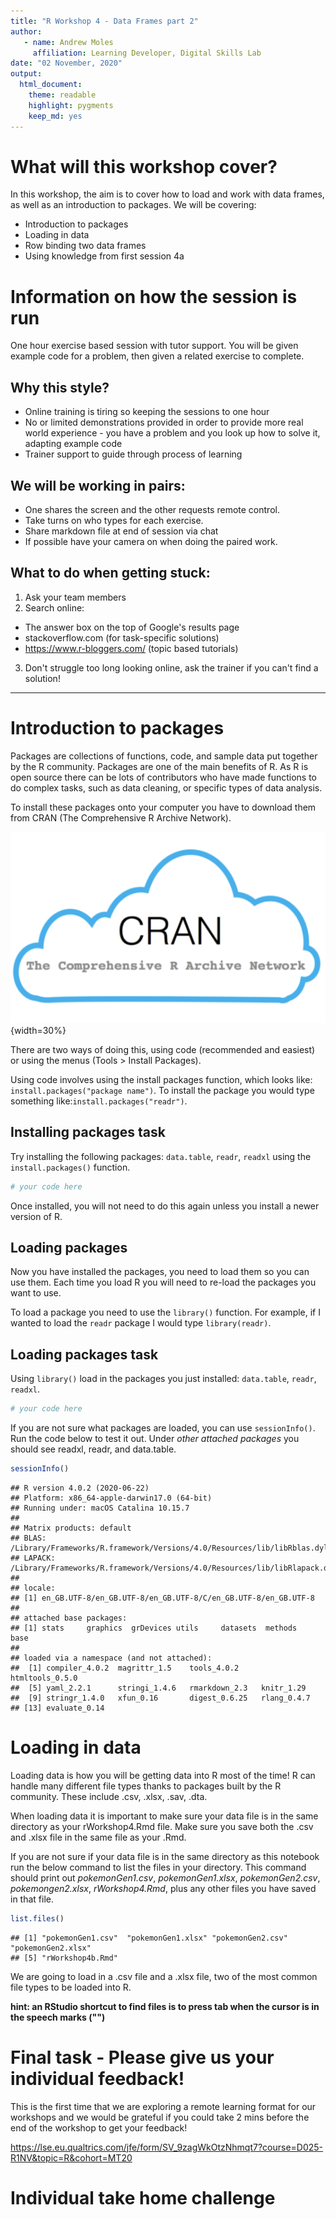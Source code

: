```yaml
---
title: "R Workshop 4 - Data Frames part 2"
author:
   - name: Andrew Moles
     affiliation: Learning Developer, Digital Skills Lab
date: "02 November, 2020"
output: 
  html_document: 
    theme: readable
    highlight: pygments
    keep_md: yes
---
```


# What will this workshop cover?

In this workshop, the aim is to cover how to load and work with data frames, as well as an introduction to packages. We will be covering:

*  Introduction to packages
*  Loading in data
*  Row binding two data frames
*  Using knowledge from first session 4a

# Information on how the session is run

One hour exercise based session with tutor support. You will be given example code for a problem, then given a related exercise to complete.

## Why this style?

*  Online training is tiring so keeping the sessions to one hour
*  No or limited demonstrations provided in order to provide more real world experience - you have a problem and you look up how to solve it, adapting example code
*  Trainer support to guide through process of learning

## We will be working in pairs:

*  One shares the screen and the other requests remote control.
*  Take turns on who types for each exercise.
*  Share markdown file at end of session via chat
*  If possible have your camera on when doing the paired work.

## What to do when getting stuck:

1)  Ask your team members
2)  Search online:
  *  The answer box on the top of Google's results page 
  *  stackoverflow.com (for task-specific solutions)
  *  https://www.r-bloggers.com/ (topic based tutorials)
3)  Don't struggle too long looking online, ask the trainer if you can't find a solution!

***

# Introduction to packages

Packages are collections of functions, code, and sample data put together by the R community. Packages are one of the main benefits of R. As R is open source there can be lots of contributors who have made functions to do complex tasks, such as data cleaning, or specific types of data analysis.

To install these packages onto your computer you have to download them from CRAN (The Comprehensive R Archive Network). 

![](https://github.com/andrewmoles2/rTrainIntroduction/blob/master/Workshop4/images/CRAN.png?raw=true){width=30%}

There are two ways of doing this, using code (recommended and easiest) or using the menus (Tools > Install Packages). 

Using code involves using the install packages function, which looks like: `install.packages("package name")`. To install the package you would type something like:`install.packages("readr")`.

## Installing packages task

Try installing the following packages: `data.table`, `readr`, `readxl` using the `install.packages()` function. 


```r
# your code here
```

Once installed, you will not need to do this again unless you install a newer version of R. 

## Loading packages

Now you have installed the packages, you need to load them so you can use them. Each time you load R you will need to re-load the packages you want to use. 

To load a package you need to use the `library()` function. For example, if I wanted to load the `readr` package I would type `library(readr)`.

## Loading packages task

Using `library()` load in the packages you just installed: `data.table`, `readr`, `readxl`.


```r
# your code here
```

If you are not sure what packages are loaded, you can use `sessionInfo()`. Run the code below to test it out. Under *other attached packages* you should see readxl, readr, and data.table. 

```r
sessionInfo()
```

```
## R version 4.0.2 (2020-06-22)
## Platform: x86_64-apple-darwin17.0 (64-bit)
## Running under: macOS Catalina 10.15.7
## 
## Matrix products: default
## BLAS:   /Library/Frameworks/R.framework/Versions/4.0/Resources/lib/libRblas.dylib
## LAPACK: /Library/Frameworks/R.framework/Versions/4.0/Resources/lib/libRlapack.dylib
## 
## locale:
## [1] en_GB.UTF-8/en_GB.UTF-8/en_GB.UTF-8/C/en_GB.UTF-8/en_GB.UTF-8
## 
## attached base packages:
## [1] stats     graphics  grDevices utils     datasets  methods   base     
## 
## loaded via a namespace (and not attached):
##  [1] compiler_4.0.2  magrittr_1.5    tools_4.0.2     htmltools_0.5.0
##  [5] yaml_2.2.1      stringi_1.4.6   rmarkdown_2.3   knitr_1.29     
##  [9] stringr_1.4.0   xfun_0.16       digest_0.6.25   rlang_0.4.7    
## [13] evaluate_0.14
```

# Loading in data

Loading data is how you will be getting data into R most of the time! R can handle many different file types thanks to packages built by the R community. These include .csv, .xlsx, .sav, .dta. 

When loading data it is important to make sure your data file is in the same directory as your rWorkshop4.Rmd file. Make sure you save both the .csv and .xlsx file in the same file as your .Rmd. 

If you are not sure if your data file is in the same directory as this notebook run the below command to list the files in your directory. This command should print out *pokemonGen1.csv*, *pokemonGen1.xlsx*, *pokemonGen2.csv*, *pokemongen2.xlsx*, *rWorkshop4.Rmd*, plus any other files you have saved in that file. 

```r
list.files()
```

```
## [1] "pokemonGen1.csv"  "pokemonGen1.xlsx" "pokemonGen2.csv"  "pokemonGen2.xlsx"
## [5] "rWorkshop4b.Rmd"
```

We are going to load in a .csv file and a .xlsx file, two of the most common file types to be loaded into R. 

**hint: an RStudio shortcut to find files is to press tab when the cursor is in the speech marks ("")**


# Final task - Please give us your individual feedback!

This is the first time that we are exploring a remote learning format for our workshops and we would be grateful if you could take 2 mins before the end of the workshop to get your feedback!

https://lse.eu.qualtrics.com/jfe/form/SV_9zagWkOtzNhmqt7?course=D025-R1NV&topic=R&cohort=MT20

# Individual take home challenge 



